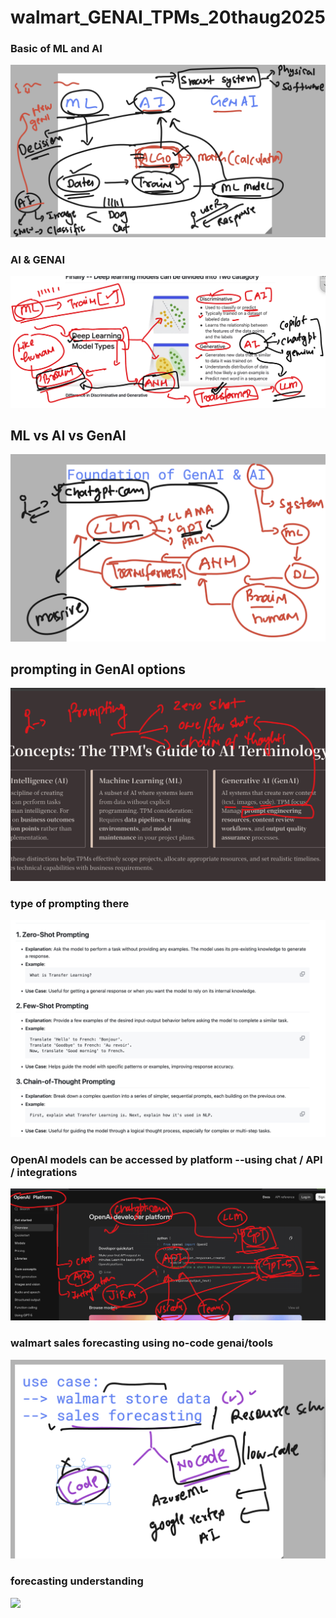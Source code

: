 # walmart_GENAI_TPMs_20thaug2025

### Basic of ML and AI 

<img src="ml1.png">

### AI & GENAI 

<img src="ml2.png">

## ML vs AI vs GenAI 

<img src="ml3.png">

## prompting in GenAI options 


<img src="ml4.png">

### type of prompting there 

<img src="ml5.png">

### OpenAI models can be accessed by platform  --using chat / API / integrations

<img src="ml6.png">

### walmart sales forecasting using no-code genai/tools 


<img src="ml7.png">


### forecasting understanding 

<img src="ml8.png">